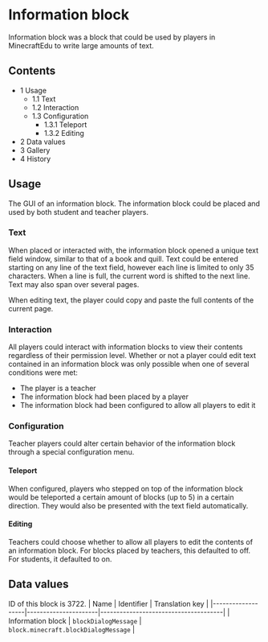 # Information block
Information block was a block that could be used by players in MinecraftEdu to write large amounts of text.

## Contents
- 1 Usage
	- 1.1 Text
	- 1.2 Interaction
	- 1.3 Configuration
		- 1.3.1 Teleport
		- 1.3.2 Editing
- 2 Data values
- 3 Gallery
- 4 History

## Usage
The GUI of an information block.
The information block could be placed and used by both student and teacher players. 

### Text
When placed or interacted with, the information block opened a unique text field window, similar to that of a book and quill. Text could be entered starting on any line of the text field, however each line is limited to only 35 characters. When a line is full, the current word is shifted to the next line. Text may also span over several pages.

When editing text, the player could copy and paste the full contents of the current page.

### Interaction
All players could interact with information blocks to view their contents regardless of their permission level. Whether or not a player could edit text contained in an information block was only possible when one of several conditions were met:

- The player is a teacher
- The information block had been placed by a player
- The information block had been configured to allow all players to edit it

### Configuration
Teacher players could alter certain behavior of the information block through a special configuration menu.

#### Teleport
When configured, players who stepped on top of the information block would be teleported a certain amount of blocks (up to 5) in a certain direction. They would also be presented with the text field automatically.

#### Editing
Teachers could choose whether to allow all players to edit the contents of an information block. For blocks placed by teachers, this defaulted to off. For students, it defaulted to on.

## Data values

ID of this block is 3722.
| Name              | Identifier           | Translation key                      |
|-------------------|----------------------|--------------------------------------|
| Information block | `blockDialogMessage` | `block.minecraft.blockDialogMessage` |


